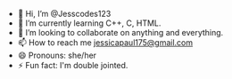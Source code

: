 - 👋 Hi, I’m @Jesscodes123 
- 🌱 I’m currently learning C++, C, HTML.
- 💞️ I’m looking to collaborate on anything and everything.
- 📫 How to reach me jessicapaul175@gmail.com
- 😄 Pronouns: she/her
- ⚡ Fun fact: I'm double jointed.

<!---
Jesscodes123/Jesscodes123 is a ✨ special ✨ repository because its `README.md` (this file) appears on your GitHub profile.
You can click the Preview link to take a look at your changes.
--->
